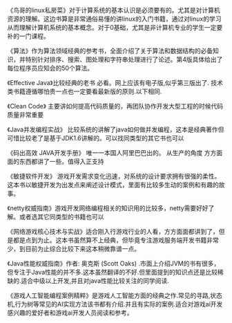 《鸟哥的linux私房菜》对于计算系统的基本认识是必须要有的。尤其是对计算机资源的理解。这边书算是非常通俗易懂的讲linux的入门书籍，通过对linux的学习从而理解计算机系统的基本概念。对于0基础，尤其是非计算机专业的学生一定要补的一门课程。

《算法》作为算法领域经典的参考书，全面介绍了关于算法和数据结构的必备知识，并特别针对排序、搜索、图处理和字符串处理进行了论述。第4版具体给出了每位程序员应知会的50个算法。

《Effective Java》比较经典的老书 必看。网上应该有电子版,似乎第三版出了. 技术类书籍遵循哪怕贵一点也一定要看最新版的原则.以下相同.
 
《Clean Code》 主要讲如何提高代码质量的，再团队协作开发大型工程的时候代码质量非常重要
 
《Java并发编程实战》 比较系统的讲解了java如何做并发编程，这本是经典著作但可惜比较老了是基于JDK1.6讲解的。可以找同类型的其它书也可以
 
《码出高效 JAVA开发手册》 唯一一本国人阿里巴巴出的。 从生产的角度 方方面面的东西都讲了一些。值得入正支持
 
《敏捷软件开发》 游戏开发需求变化迅速，对系统的设计要求拥有很强的柔性。这本书以敏捷开发为出发点来阐述设计模式，里面有比较多生动的案例和有趣的故事。
 
《netty权威指南》游戏开发网络编程相关的知识用的比较多，netty需要好好了解。或者选其它同类型的书籍也可以
 
《网络游戏核心技术与实战》适合刚入行游戏行业的人看，方方面面都讲到了，但是都是点到为止。这本书虽然算不上经典，但毕竟专注游戏服务端开发书籍非常少，到目前为止综合比较下来这本稍微靠谱一点。
 
《Java性能权威指南》作者: 奥克斯 (Scott Oaks) .市面上介绍JVM的书有很多，但专注于Java性能的并不多.这本虽然翻译的不好.但里面提到的知识点还是比较稀缺的.适合中级以上开发,并且对java性能比较关注的同学阅读.
 
《游戏人工智能编程案例精粹》是游戏人工智能方面的经典之作.常见的寻路,状态机,行为树等常见的AI实现方法该书都有介绍.并且有实际的案例.适合对游戏ai开发感兴趣的爱好者和游戏ai开发人员阅读和参考。

